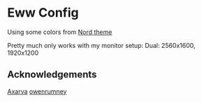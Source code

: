 # Eww Config

Using some colors from [Nord theme](https://www.nordtheme.com/)

Pretty much only works with my monitor setup:
    Dual: 2560x1600, 1920x1200

## Acknowledgements

[Axarva](https://github.com/Axarva/dotfiles-2.0/)
[owenrumney](https://github.com/owenrumney/eww-bar)